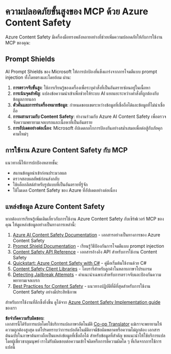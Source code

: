 <!--
CO_OP_TRANSLATOR_METADATA:
{
  "original_hash": "f5300fd1b5e84520d500b2a8f568a1d8",
  "translation_date": "2025-07-17T08:55:19+00:00",
  "source_file": "02-Security/azure-content-safety.md",
  "language_code": "th"
}
-->
# ความปลอดภัยขั้นสูงของ MCP ด้วย Azure Content Safety

Azure Content Safety มีเครื่องมือทรงพลังหลายอย่างที่ช่วยเพิ่มความปลอดภัยให้กับการใช้งาน MCP ของคุณ:

## Prompt Shields

AI Prompt Shields ของ Microsoft ให้การปกป้องที่แข็งแกร่งจากการโจมตีแบบ prompt injection ทั้งโดยตรงและโดยอ้อม ผ่าน:

1. **การตรวจจับขั้นสูง**: ใช้การเรียนรู้ของเครื่องเพื่อระบุคำสั่งที่เป็นอันตรายซ่อนอยู่ในเนื้อหา
2. **การเน้นจุดสำคัญ**: แปลงข้อความนำเข้าเพื่อช่วยให้ระบบ AI แยกแยะระหว่างคำสั่งที่ถูกต้องกับข้อมูลภายนอก
3. **ตัวคั่นและการทำเครื่องหมายข้อมูล**: กำหนดขอบเขตระหว่างข้อมูลที่เชื่อถือได้และข้อมูลที่ไม่น่าเชื่อถือ
4. **การผสานรวมกับ Content Safety**: ทำงานร่วมกับ Azure AI Content Safety เพื่อตรวจจับความพยายามเจลเบรกและเนื้อหาที่เป็นอันตราย
5. **การอัปเดตอย่างต่อเนื่อง**: Microsoft อัปเดตกลไกการป้องกันอย่างสม่ำเสมอเพื่อต่อสู้กับภัยคุกคามใหม่ๆ

## การใช้งาน Azure Content Safety กับ MCP

แนวทางนี้ให้การปกป้องหลายชั้น:
- สแกนข้อมูลนำเข้าก่อนประมวลผล
- ตรวจสอบผลลัพธ์ก่อนส่งกลับ
- ใช้บล็อกลิสต์สำหรับรูปแบบที่เป็นอันตรายที่รู้จัก
- ใช้โมเดล Content Safety ของ Azure ที่อัปเดตอย่างต่อเนื่อง

## แหล่งข้อมูล Azure Content Safety

หากต้องการเรียนรู้เพิ่มเติมเกี่ยวกับการใช้งาน Azure Content Safety กับเซิร์ฟเวอร์ MCP ของคุณ ให้ดูแหล่งข้อมูลอย่างเป็นทางการเหล่านี้:

1. [Azure AI Content Safety Documentation](https://learn.microsoft.com/azure/ai-services/content-safety/) - เอกสารอย่างเป็นทางการของ Azure Content Safety
2. [Prompt Shield Documentation](https://learn.microsoft.com/azure/ai-services/content-safety/concepts/prompt-shield) - เรียนรู้วิธีป้องกันการโจมตีแบบ prompt injection
3. [Content Safety API Reference](https://learn.microsoft.com/rest/api/contentsafety/) - เอกสารอ้างอิง API สำหรับการใช้งาน Content Safety
4. [Quickstart: Azure Content Safety with C#](https://learn.microsoft.com/azure/ai-services/content-safety/quickstart-csharp) - คู่มือเริ่มต้นใช้งานด้วย C#
5. [Content Safety Client Libraries](https://learn.microsoft.com/azure/ai-services/content-safety/quickstart-client-libraries-rest-api) - ไลบรารีสำหรับลูกค้าในหลายภาษาโปรแกรม
6. [Detecting Jailbreak Attempts](https://learn.microsoft.com/azure/ai-services/content-safety/concepts/jailbreak-detection) - คำแนะนำเฉพาะสำหรับการตรวจจับและป้องกันความพยายามเจลเบรก
7. [Best Practices for Content Safety](https://learn.microsoft.com/azure/ai-services/content-safety/concepts/best-practices) - แนวทางปฏิบัติที่ดีที่สุดสำหรับการใช้งาน Content Safety อย่างมีประสิทธิภาพ

สำหรับการใช้งานที่ลึกซึ้งยิ่งขึ้น ดูได้จาก [Azure Content Safety Implementation guide](./azure-content-safety-implementation.md) ของเรา

**ข้อจำกัดความรับผิดชอบ**:  
เอกสารนี้ได้รับการแปลโดยใช้บริการแปลภาษาอัตโนมัติ [Co-op Translator](https://github.com/Azure/co-op-translator) แม้เราจะพยายามให้ความถูกต้องสูงสุด แต่โปรดทราบว่าการแปลอัตโนมัติอาจมีข้อผิดพลาดหรือความไม่ถูกต้อง เอกสารต้นฉบับในภาษาต้นทางถือเป็นแหล่งข้อมูลที่เชื่อถือได้ สำหรับข้อมูลที่สำคัญ ขอแนะนำให้ใช้บริการแปลโดยผู้เชี่ยวชาญมนุษย์ เราไม่รับผิดชอบต่อความเข้าใจผิดหรือการตีความผิดใด ๆ ที่เกิดจากการใช้การแปลนี้